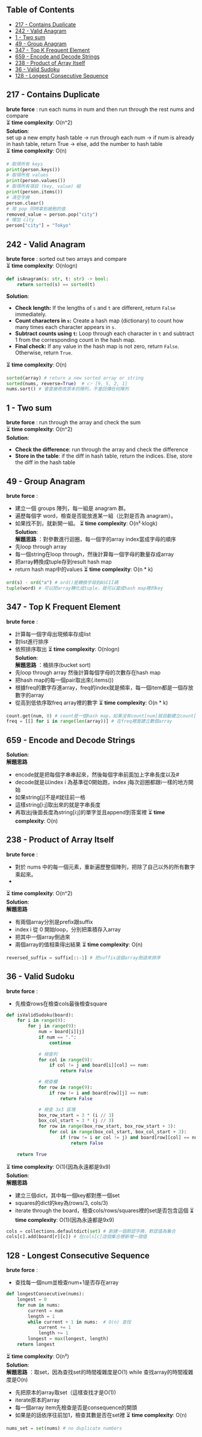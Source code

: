 ## Table of Contents

- [217 - Contains Duplicate](#217---contains-duplicate)
- [242 - Valid Anagram](#242---valid-anagram)
- [1 - Two sum](#1---two-sum)
- [49 - Group Anagram](#49---group-anagram)
- [347 - Top K Frequent Element](#347---top-k-frequent-element)
- [659 - Encode and Decode Strings](#659---encode-and-decode-strings)
- [238 - Product of Array Itself](#238---product-of-array-itself)
- [36 - Valid Sudoku](#36---valid-sudoku)
- [128 - Longest Consecutive Sequence](#128---longest-consecutive-sequence)

## 217 - Contains Duplicate
**brute force** : run each nums in num and then run through the rest nums and compare </br>
⏳ **time complexity**: O(n^2) </br>
**Solution**: </br> 
set up a new empty hash table -> run through each num -> if num is already in hash table, return True -> else, add the number to hash table</br>
⏳ **time complexity**: O(n)

```python
# 取得所有 keys
print(person.keys())
# 取得所有 values
print(person.values())
# 取得所有項目 (key, value) 組
print(person.items())
# 清空字典
person.clear()
# 用 pop 同時拿到被刪的值
removed_value = person.pop("city")
# 增加 city
person["city"] = "Tokyo"
```

## 242 - Valid Anagram
**brute force** : sorted out two arrays and compare </br>
⏳ **time complexity**: O(nlogn) </br>
```python
def isAnagram(s: str, t: str) -> bool:
    return sorted(s) == sorted(t)
```
**Solution**: </br> 
- **Check length:** If the lengths of `s` and `t` are different, return `False` immediately.
- **Count characters in `s`:** Create a hash map (dictionary) to count how many times each character appears in `s`.
- **Subtract counts using `t`:** Loop through each character in `t` and subtract 1 from the corresponding count in the hash map.
- **Final check:** If any value in the hash map is not zero, return `False`. Otherwise, return `True`.
  
⏳ **time complexity**: O(n)

```python
sorted(array) # return a new sorted array or string
sorted(nums, reverse=True)  # 👉 [9, 5, 2, 1]
nums.sort() # 會直接修改原本的陣列，不會回傳任何陣列
```
## 1 - Two sum
**brute force** : run through the array and check the sum </br>
⏳ **time complexity**: O(n^2) </br>
**Solution**: </br> 
- **Check the difference**: run through the array and check the difference
- **Store in the table**: if the diff in hash table, return the indices. Else, store the diff in the hash table

## 49 - Group Anagram
**brute force** :
- 建立一個 groups 陣列，每一組是 anagram 群。
- 遍歷每個字 word，檢查是否能放進某一組（比對是否為 anagram）。
- 如果找不到，就新開一組。
⏳ **time complexity**: O(n²·klogk) </br>
**Solution**: </br> 
**解題思路** ：對參數進行迴圈，每一個字的array index當成字母的順序
- 先loop through array
- 每一個string在loop through，然後計算每一個字母的數量存成array
- 把array轉換成tuple存到result hash map
- return hash map中的values
⏳ **time complexity**: O(n * k) </br>
```python
ord(s) - ord("a") # ord()是轉換字母到ASCII碼
tuple(word) # 可以把array轉化成tuple，就可以當成hash map裡的key
```

## 347 - Top K Frequent Element
**brute force** :
- 計算每一個字母出現頻率存成list
- 對list進行排序
- 依照排序取出
⏳ **time complexity**: O(nlogn) </br>
**Solution**: </br> 
**解題思路** ：桶排序(bucket sort)
- 先loop through array 然後計算每個字母的次數存在hash map
- 把hash map的每一個pair取出來(.items())
- 根據freq的數字存進array，freq的index就是頻率，每一個item都是一個存放數字的array
- 從高到低依序取freq array裡的數字
⏳ **time complexity**: O(n * k) </br>
```python
count.get(num, 0) # count是一個hash map，如果沒有count[num]就自動建立count[num] = 0
freq = [[] for i in range(len(array))] # 在freq裡面建立數個array
```

## 659 - Encode and Decode Strings
**Solution**: </br> 
**解題思路** 
- encode就是把每個字串串起來，然後每個字串前面加上字串長度以及#
- decode就是以index i 為基準從0開始跑，index j每次迴圈都跟i一樣的地方開始
- 如果string[j]不是#就往前一格
- 這樣string[i:j]取出來的就是字串長度
- 再取出j後面長度為string[i:j]的單字並且append到答案裡
⏳ **time complexity**: O(n) </br>

## 238 - Product of Array Itself
**brute force** :
- 對於 nums 中的每一個元素，重新遍歷整個陣列，把除了自己以外的所有數字乘起來。
- 
⏳ **time complexity**: O(n^2) </br>
**Solution**: </br> 
**解題思路** 
- 有兩個array分別是prefix跟suffix
- index i 從 0 開始loop，分別把乘積存入array
- 把其中一個array倒過來
- 兩個array的值相乘得出結果
⏳ **time complexity**: O(n) </br>
```python
reversed_suffix = suffix[::-1] # 把suffix這個array倒過來排序
```

## 36 - Valid Sudoku
**brute force** :
- 先檢查rows在檢查cols最後檢查square
```python
def isValidSudoku(board):
    for i in range(9):
        for j in range(9):
            num = board[i][j]
            if num == ".":
                continue
            
            # 檢查列
            for col in range(9):
                if col != j and board[i][col] == num:
                    return False

            # 檢查欄
            for row in range(9):
                if row != i and board[row][j] == num:
                    return False

            # 檢查 3x3 區塊
            box_row_start = 3 * (i // 3)
            box_col_start = 3 * (j // 3)
            for row in range(box_row_start, box_row_start + 3):
                for col in range(box_col_start, box_col_start + 3):
                    if (row != i or col != j) and board[row][col] == num:
                        return False
                        
    return True

```
⏳ **time complexity**: O(1)(因為永遠都是9x9)  </br>
**Solution**: </br> 
**解題思路** 
- 建立三個dict，其中每一個key都對應一個set
- squares的dict的key為(rows/3, cols/3)
- iterate through the board，檢查cols/rows/squares裡的set是否包含這個
⏳ **time complexity**: O(1)(因為永遠都是9x9) </br>
```python
cols = collections.defaultdict(set) # 創建一個默認字典，默認值為集合
cols[c].add(board[r][c]) # 在cols[c]這個集合裡新增一個值
```

## 128 - Longest Consecutive Sequence
**brute force** :
- 查找每一個num並檢查num+1是否存在array
```python
def longestConsecutive(nums):
    longest = 0
    for num in nums:
        current = num
        length = 1
        while current + 1 in nums:  # O(n) 查找
            current += 1
            length += 1
        longest = max(longest, length)
    return longest

```
⏳ **time complexity**: O(n²) </br>
**Solution**: </br> 
**解題思路** ：取set，因為查找set的時間複雜度是O(1) while 查找array的時間複雜度是O(n)
- 先把原本的array取set（這樣查找才是O(1))
- iterate原本的array
- 每一個array item先檢查是否是consequence的開頭
- 如果是的話依序往前加1，檢查其數是否在set裡
⏳ **time complexity**: O(n) </br>
```python
nums_set = set(nums) # no duplicate numbers
```

